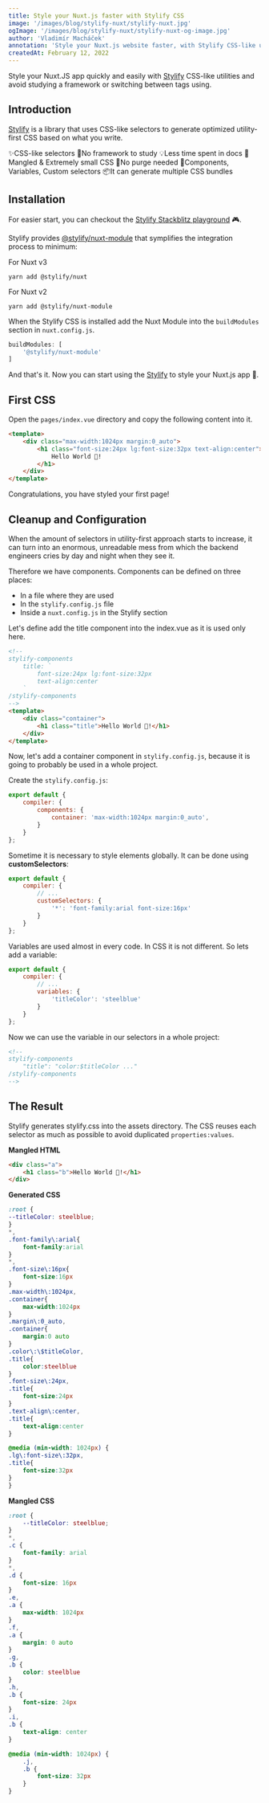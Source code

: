 ```yaml
---
title: Style your Nuxt.js faster with Stylify CSS
image: '/images/blog/stylify-nuxt/stylify-nuxt.jpg'
ogImage: '/images/blog/stylify-nuxt/stylify-nuxt-og-image.jpg'
author: 'Vladimír Macháček'
annotation: 'Style your Nuxt.js website faster, with Stylify CSS-like utilities.'
createdAt: February 12, 2022
---
```


Style your Nuxt.JS app quickly and easily with [Stylify](https://stylifycss.com) CSS-like utilities and avoid studying a framework or switching between tags using.

## Introduction
[Stylify](https://stylifycss.com) is a library that uses CSS-like selectors to generate optimized utility-first CSS based on what you write.

✨CSS-like selectors
💎No framework to study
💡Less time spent in docs
🧰Mangled & Extremely small CSS
🤘No purge needed
🚀Components, Variables, Custom selectors
📦It can generate multiple CSS bundles

## Installation

For easier start, you can checkout the [Stylify Stackblitz playground](https://stackblitz.com/edit/stylify-nuxtjs-template?file=pages%2Findex.vue) 🎮.

Stylify provides [@stylify/nuxt-module](https://stylifycss.com/docs/nuxt-module) that symplifies the integration process to minimum:

For Nuxt v3
```
yarn add @stylify/nuxt
```

For Nuxt v2
```
yarn add @stylify/nuxt-module
```

When the Stylify CSS is installed add the Nuxt Module into the `buildModules` section in `nuxt.config.js`.
```js
buildModules: [
	'@stylify/nuxt-module'
]
```

And that's it. Now you can start using the [Stylify](https://stylifycss.com) to style your Nuxt.js app 🤩.

## First CSS

Open the `pages/index.vue` directory and copy the following content into it.

```html
<template>
	<div class="max-width:1024px margin:0_auto">
		<h1 class="font-size:24px lg:font-size:32px text-align:center">
			Hello World 🥳!
		</h1>
	</div>
</template>
```

Congratulations, you have styled your first page!

## Cleanup and Configuration

When the amount of selectors in utility-first approach starts to increase, it can turn into an enormous, unreadable mess from which the backend engineers cries by day and night when they see it.

Therefore we have components. Components can be defined on three places:
- In a file where they are used
- In the `stylify.config.js` file
- Inside a `nuxt.config.js` in the Stylify section

Let's define add the title component into the index.vue as it is used only here.

```html
<!--
stylify-components
	title: `
		font-size:24px lg:font-size:32px
		text-align:center
	`
/stylify-components
-->
<template>
	<div class="container">
		<h1 class="title">Hello World 🥳!</h1>
	</div>
</template>
```

Now, let's add a container component in `stylify.config.js`, because it is going to probably be used in a whole project.

Create the `stylify.config.js`:

```js
export default {
	compiler: {
		components: {
			container: 'max-width:1024px margin:0_auto',
		}
	}
};
```

Sometime it is necessary to style elements globally. It can be done using **customSelectors**:

```js
export default {
	compiler: {
		// ...
		customSelectors: {
			'*': 'font-family:arial font-size:16px'
		}
	}
};
```

Variables are used almost in every code. In CSS it is not different. So lets add a variable:

```js
export default {
	compiler: {
		// ...
		variables: {
			'titleColor': 'steelblue'
		}
	}
};
```

Now we can use the variable in our selectors in a whole project:

```html
<!--
stylify-components
	"title": "color:$titleColor ..."
/stylify-components
-->
```

## The Result

Stylify generates stylify.css into the assets directory. The CSS reuses each selector as much as possible to avoid duplicated `properties:values`.


**Mangled HTML**
```html
<div class="a">
	<h1 class="b">Hello World 🥳!</h1>
</div>
```

**Generated CSS**
```css
:root {
--titleColor: steelblue;
}
*,
.font-family\:arial{
	font-family:arial
}
*,
.font-size\:16px{
	font-size:16px
}
.max-width\:1024px,
.container{
	max-width:1024px
}
.margin\:0_auto,
.container{
	margin:0 auto
}
.color\:\$titleColor,
.title{
	color:steelblue
}
.font-size\:24px,
.title{
	font-size:24px
}
.text-align\:center,
.title{
	text-align:center
}

@media (min-width: 1024px) {
.lg\:font-size\:32px,
.title{
	font-size:32px
}
}
```

**Mangled CSS**
```css
:root {
	--titleColor: steelblue;
}
*,
.c {
	font-family: arial
}
*,
.d {
	font-size: 16px
}
.e,
.a {
	max-width: 1024px
}
.f,
.a {
	margin: 0 auto
}
.g,
.b {
	color: steelblue
}
.h,
.b {
	font-size: 24px
}
.i,
.b {
	text-align: center
}

@media (min-width: 1024px) {
	.j,
	.b {
		font-size: 32px
	}
}
```
